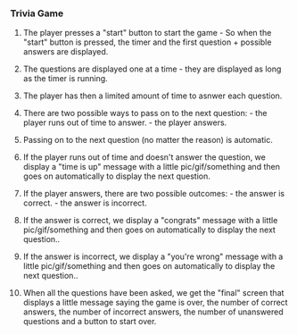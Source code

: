 ### Trivia Game

1. The player presses a "start" button to start the game - So when the "start" button is pressed, the timer and the first question + possible answers are displayed.

2. The questions are displayed one at a time - they are displayed as long as the timer is running.

3. The player has then a limited amount of time to asnwer each question.

4. There are two possible ways to pass on to the next question:
        - the player runs out of time to answer.
        - the player answers.

5. Passing on to the next question (no matter the reason) is automatic.

6. If the player runs out of time and doesn't answer the question, we display a "time is up" message with a little pic/gif/something and then goes on automatically to display the next question.

6. If the player answers, there are two possible outcomes:
        - the answer is correct.
        - the answer is incorrect.

7. If the answer is correct, we display a "congrats" message with a little pic/gif/something and then goes on automatically to display the next question..

8. If the answer is incorrect, we display a "you're wrong" message with a little pic/gif/something and then goes on automatically to display the next question..

9. When all the questions have been asked, we get the "final" screen that displays a little message saying the game is over, the number of correct answers, the number of incorrect answers, the number of unanswered questions and a button to start over. 